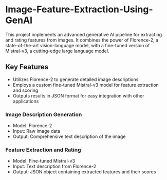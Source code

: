 # Image-Feature-Extraction-Using-GenAI

This project implements an advanced generative AI pipeline for extracting and rating features from images. It combines the power of Florence-2, a state-of-the-art vision-language model, with a fine-tuned version of Mistral-v3, a cutting-edge large language model.


## Key Features

- Utilizes Florence-2 to generate detailed image descriptions
- Employs a custom fine-tuned Mistral-v3 model for feature extraction and scoring
- Outputs results in JSON format for easy integration with other applications

### Image Description Generation
- Model: Florence-2
- Input: Raw image data
- Output: Comprehensive text description of the image

### Feature Extraction and Rating
- Model: Fine-tuned Mistral-v3
- Input: Text description from Florence-2
- Output: JSON object containing extracted features and their scores
